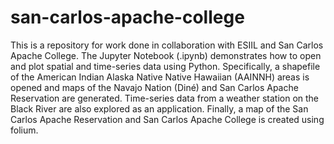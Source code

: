 # san-carlos-apache-college

This is a repository for work done in collaboration with ESIIL and San Carlos Apache College. The Jupyter Notebook (.ipynb) demonstrates how to open and plot spatial and time-series data using Python. Specifically, a shapefile of the American Indian Alaska Native Native Hawaiian (AAINNH) areas is opened and maps of the Navajo Nation (Diné) and San Carlos Apache Reservation are generated. Time-series data from a weather station on the Black River are also explored as an application. Finally, a map of the San Carlos Apache Reservation and San Carlos Apache College is created using folium.
